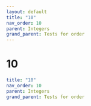 ```yaml
---
layout: default
title: "10"
nav_order: 10
parent: Integers
grand_parent: Tests for order
---
```


# 10

```yaml
title: "10"
nav_order: 10
parent: Integers
grand_parent: Tests for order
```
